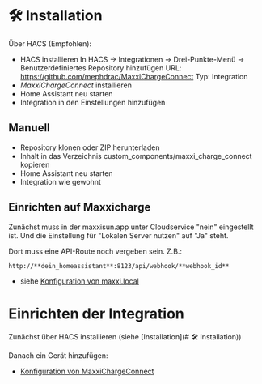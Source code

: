 # 🛠️ Installation

Über HACS (Empfohlen):

- HACS installieren
In HACS → Integrationen → Drei-Punkte-Menü → Benutzerdefiniertes Repository hinzufügen
URL: https://github.com/mephdrac/MaxxiChargeConnect
Typ: Integration
- *MaxxiChargeConnect*  installieren
- Home Assistant neu starten
- Integration in den Einstellungen hinzufügen

## Manuell
- Repository klonen oder ZIP herunterladen
- Inhalt in das Verzeichnis custom_components/maxxi_charge_connect kopieren
- Home Assistant neu starten
- Integration wie gewohnt 

## Einrichten auf Maxxicharge
Zunächst muss in der maxxisun.app unter Cloudservice "nein" eingestellt ist. Und die Einstellung für "Lokalen Server nutzen" auf "Ja" steht.

Dort muss eine API-Route noch vergeben sein. Z.B.:

```
http://**dein_homeassistant**:8123/api/webhook/**webhook_id**
```
- siehe [Konfiguration von maxxi.local](https://github.com/mephdrac/MaxxiChargeConnect/wiki/B.2.1-Maxxi%E2%80%90CCU-(maxxi.local)-%E2%80%90-Konfiguration)

# Einrichten der Integration

Zunächst über HACS installieren (siehe [Installation](# 🛠️ Installation))

Danach ein Gerät hinzufügen:
- [Konfiguration von MaxxiChargeConnect](https://github.com/mephdrac/MaxxiChargeConnect/wiki/B.2.2-MaxxiChargeConnect-konfigurieren)

